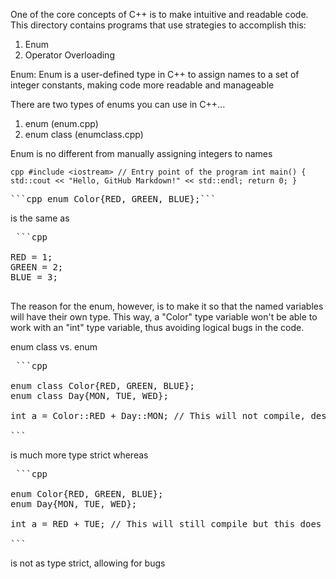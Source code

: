 One of the core concepts of C++ is to make intuitive and readable code. This directory contains programs that use strategies to accomplish this:
1. Enum
2. Operator Overloading

Enum: 
Enum is a user-defined type in C++ to assign names to a set of integer constants, making code more readable and manageable

There are two types of enums you can use in C++...

1. enum (enum.cpp)
2. enum class (enumclass.cpp)

Enum is no different from manually assigning integers to names

```cpp #include <iostream> // Entry point of the program int main() { std::cout << "Hello, GitHub Markdown!" << std::endl; return 0; } ``` 

<pre>```cpp enum Color{RED, GREEN, BLUE};```</pre>

is the same as 

<pre> ```cpp 

RED = 1;
GREEN = 2;
BLUE = 3;

</pre>

The reason for the enum, however, is to make it so that the named variables will have their own type. This way, a "Color" type variable won't be able to work with an "int" type variable, thus avoiding logical bugs in the code.

enum class vs. enum

<pre> ```cpp 

enum class Color{RED, GREEN, BLUE};
enum class Day{MON, TUE, WED};

int a = Color::RED + Day::MON; // This will not compile, despite both values being integers

```</pre>

is much more type strict whereas 

<pre> ```cpp 

enum Color{RED, GREEN, BLUE};
enum Day{MON, TUE, WED};

int a = RED + TUE; // This will still compile but this does not make sense to do (or you may not want to do this)

```</pre>

is not as type strict, allowing for bugs

